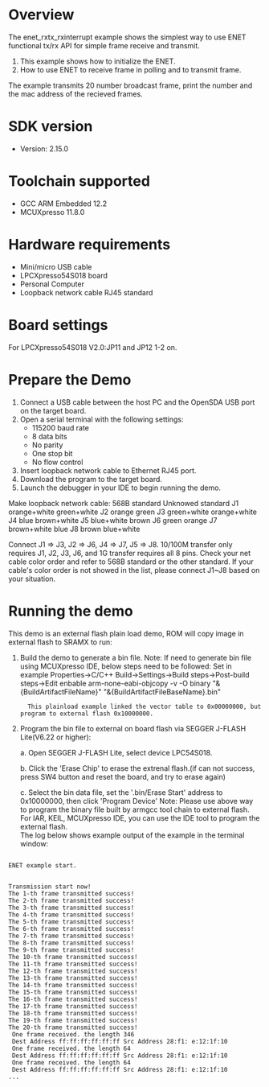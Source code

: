 Overview
========

The enet_rxtx_rxinterrupt example shows the simplest way to use ENET functional tx/rx API for simple frame receive and transmit.

1. This example shows how to initialize the ENET.
2. How to use ENET to receive frame in polling and to transmit frame.

The example transmits 20 number broadcast frame, print the number and the mac address of 
the recieved frames.

SDK version
===========
- Version: 2.15.0

Toolchain supported
===================
- GCC ARM Embedded  12.2
- MCUXpresso  11.8.0

Hardware requirements
=====================
- Mini/micro USB cable
- LPCXpresso54S018 board
- Personal Computer
- Loopback network cable RJ45 standard

Board settings
==============
For LPCXpresso54S018 V2.0:JP11 and JP12 1-2 on. 

Prepare the Demo
================
1.  Connect a USB cable between the host PC and the OpenSDA USB port on the target board.
2.  Open a serial terminal with the following settings:
    - 115200 baud rate
    - 8 data bits
    - No parity
    - One stop bit
    - No flow control
3.  Insert loopback network cable to Ethernet RJ45 port.
4.  Download the program to the target board.
5.  Launch the debugger in your IDE to begin running the demo.

Make loopback network cable:
      568B standard 	 Unknowed standard
J1    orange+white       green+white
J2    orange             green
J3    green+white        orange+white
J4    blue               brown+white
J5    blue+white         brown
J6    green              orange
J7	  brown+white        blue
J8    brown              blue+white

Connect J1 => J3, J2 => J6, J4 => J7, J5 => J8. 10/100M transfer only requires J1, J2, J3, J6, and 1G transfer requires all 8 pins.
Check your net cable color order and refer to 568B standard or the other standard. If your cable's color order is not showed in the list,
please connect J1~J8 based on your situation.

Running the demo
================
This demo is an external flash plain load demo, ROM will copy image in external flash to SRAMX to run:
1. Build the demo to generate a bin file.
   Note: If need to generate bin file using MCUXpresso IDE, below steps need to be followed:
         Set in example Properties->C/C++ Build->Settings->Build steps->Post-build steps->Edit
         enbable arm-none-eabi-objcopy -v -O binary "&{BuildArtifactFileName}" "&{BuildArtifactFileBaseName}.bin" 
         
         This plainload example linked the vector table to 0x00000000, but program to external flash 0x10000000.

2. Program the bin file to external on board flash via SEGGER J-FLASH Lite(V6.22 or higher):

   a. Open SEGGER J-FLASH Lite, select device LPC54S018.

   b. Click the 'Erase Chip' to erase the extrenal flash.(if can not success, press SW4 button and reset the board, and try to erase again)

   c. Select the bin data file, set the '.bin/Erase Start' address to 0x10000000, then click 'Program Device'
Note: Please use above way to program the binary file built by armgcc tool chain to external flash. 
      For IAR, KEIL, MCUXpresso IDE, you can use the IDE tool to program the external flash.  
The log below shows example output of the example in the terminal window:
~~~~~~~~~~~~~~~~~~~~~~~~~~~~~~~~~~~

ENET example start.


Transmission start now!
The 1-th frame transmitted success!
The 2-th frame transmitted success!
The 3-th frame transmitted success!
The 4-th frame transmitted success!
The 5-th frame transmitted success!
The 6-th frame transmitted success!
The 7-th frame transmitted success!
The 8-th frame transmitted success!
The 9-th frame transmitted success!
The 10-th frame transmitted success!
The 11-th frame transmitted success!
The 12-th frame transmitted success!
The 13-th frame transmitted success!
The 14-th frame transmitted success!
The 15-th frame transmitted success!
The 16-th frame transmitted success!
The 17-th frame transmitted success!
The 18-th frame transmitted success!
The 19-th frame transmitted success!
The 20-th frame transmitted success!
 One frame received. the length 346
 Dest Address ff:ff:ff:ff:ff:ff Src Address 28:f1: e:12:1f:10
 One frame received. the length 64
 Dest Address ff:ff:ff:ff:ff:ff Src Address 28:f1: e:12:1f:10
 One frame received. the length 64
 Dest Address ff:ff:ff:ff:ff:ff Src Address 28:f1: e:12:1f:10
...

~~~~~~~~~~~~~~~~~~~~~~~~~~~~~~~~~~~
